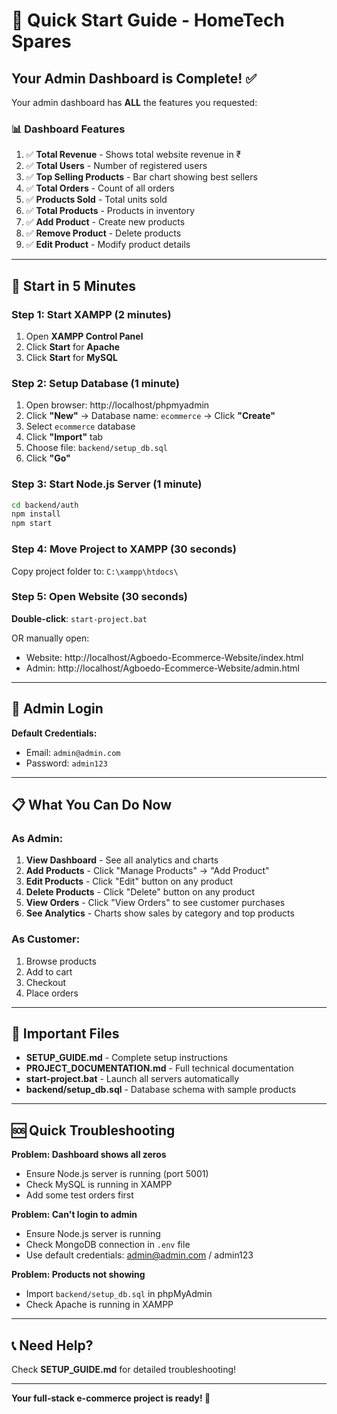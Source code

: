 # 🚀 Quick Start Guide - HomeTech Spares

## Your Admin Dashboard is Complete! ✅

Your admin dashboard has **ALL** the features you requested:

### 📊 Dashboard Features
1. ✅ **Total Revenue** - Shows total website revenue in ₹
2. ✅ **Total Users** - Number of registered users
3. ✅ **Top Selling Products** - Bar chart showing best sellers
4. ✅ **Total Orders** - Count of all orders
5. ✅ **Products Sold** - Total units sold
6. ✅ **Total Products** - Products in inventory
7. ✅ **Add Product** - Create new products
8. ✅ **Remove Product** - Delete products
9. ✅ **Edit Product** - Modify product details

---

## 🎯 Start in 5 Minutes

### Step 1: Start XAMPP (2 minutes)
1. Open **XAMPP Control Panel**
2. Click **Start** for **Apache**
3. Click **Start** for **MySQL**

### Step 2: Setup Database (1 minute)
1. Open browser: http://localhost/phpmyadmin
2. Click **"New"** → Database name: `ecommerce` → Click **"Create"**
3. Select `ecommerce` database
4. Click **"Import"** tab
5. Choose file: `backend/setup_db.sql`
6. Click **"Go"**

### Step 3: Start Node.js Server (1 minute)
```bash
cd backend/auth
npm install
npm start
```

### Step 4: Move Project to XAMPP (30 seconds)
Copy project folder to: `C:\xampp\htdocs\`

### Step 5: Open Website (30 seconds)
**Double-click**: `start-project.bat`

OR manually open:
- Website: http://localhost/Agboedo-Ecommerce-Website/index.html
- Admin: http://localhost/Agboedo-Ecommerce-Website/admin.html

---

## 🔐 Admin Login

**Default Credentials:**
- Email: `admin@admin.com`
- Password: `admin123`

---

## 📋 What You Can Do Now

### As Admin:
1. **View Dashboard** - See all analytics and charts
2. **Add Products** - Click "Manage Products" → "Add Product"
3. **Edit Products** - Click "Edit" button on any product
4. **Delete Products** - Click "Delete" button on any product
5. **View Orders** - Click "View Orders" to see customer purchases
6. **See Analytics** - Charts show sales by category and top products

### As Customer:
1. Browse products
2. Add to cart
3. Checkout
4. Place orders

---

## 📁 Important Files

- **SETUP_GUIDE.md** - Complete setup instructions
- **PROJECT_DOCUMENTATION.md** - Full technical documentation
- **start-project.bat** - Launch all servers automatically
- **backend/setup_db.sql** - Database schema with sample products

---

## 🆘 Quick Troubleshooting

**Problem: Dashboard shows all zeros**
- Ensure Node.js server is running (port 5001)
- Check MySQL is running in XAMPP
- Add some test orders first

**Problem: Can't login to admin**
- Ensure Node.js server is running
- Check MongoDB connection in `.env` file
- Use default credentials: admin@admin.com / admin123

**Problem: Products not showing**
- Import `backend/setup_db.sql` in phpMyAdmin
- Check Apache is running in XAMPP

---

## 📞 Need Help?

Check **SETUP_GUIDE.md** for detailed troubleshooting!

---

**Your full-stack e-commerce project is ready! 🎉**
